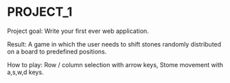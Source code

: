 # PROJECT_1

Project goal: Write your first ever web application. 

Result: A game in which the user needs to shift stones randomly distributed on a board to predefined positions. 

How to play: Row / column selection with arrow keys, Stome movement with a,s,w,d keys. 


